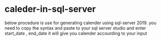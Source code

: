 # caleder-in-sql-server
below procedure is use for generating calender using sql-server 2019.
you need to copy the syntax and paste to your sql server studio and enter start_date , end_date it will give you calender accourding to your input
